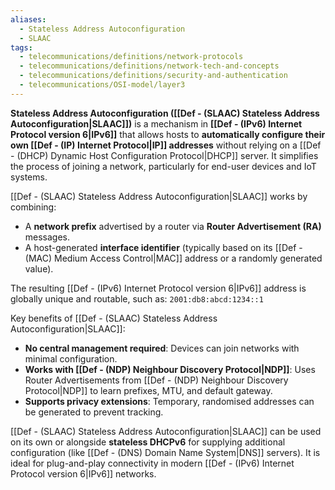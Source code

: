 ```yaml
---
aliases:
  - Stateless Address Autoconfiguration
  - SLAAC
tags:
  - telecommunications/definitions/network-protocols
  - telecommunications/definitions/network-tech-and-concepts
  - telecommunications/definitions/security-and-authentication
  - telecommunications/OSI-model/layer3
---
```


**Stateless Address Autoconfiguration ([[Def - (SLAAC) Stateless Address Autoconfiguration|SLAAC]])** is a mechanism in **[[Def - (IPv6) Internet Protocol version 6|IPv6]]** that allows hosts to **automatically configure their own [[Def - (IP) Internet Protocol|IP]] addresses** without relying on a [[Def - (DHCP) Dynamic Host Configuration Protocol|DHCP]] server. It simplifies the process of joining a network, particularly for end-user devices and IoT systems.

[[Def - (SLAAC) Stateless Address Autoconfiguration|SLAAC]] works by combining:
- A **network prefix** advertised by a router via **Router Advertisement (RA)** messages.
- A host-generated **interface identifier** (typically based on its [[Def - (MAC) Medium Access Control|MAC]] address or a randomly generated value).

The resulting [[Def - (IPv6) Internet Protocol version 6|IPv6]] address is globally unique and routable, such as:
`2001:db8:abcd:1234::1`

Key benefits of [[Def - (SLAAC) Stateless Address Autoconfiguration|SLAAC]]:
- **No central management required**: Devices can join networks with minimal configuration.
- **Works with [[Def - (NDP) Neighbour Discovery Protocol|NDP]]**: Uses Router Advertisements from [[Def - (NDP) Neighbour Discovery Protocol|NDP]] to learn prefixes, MTU, and default gateway.
- **Supports privacy extensions**: Temporary, randomised addresses can be generated to prevent tracking.

[[Def - (SLAAC) Stateless Address Autoconfiguration|SLAAC]] can be used on its own or alongside **stateless DHCPv6** for supplying additional configuration (like [[Def - (DNS) Domain Name System|DNS]] servers). It is ideal for plug-and-play connectivity in modern [[Def - (IPv6) Internet Protocol version 6|IPv6]] networks.

